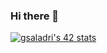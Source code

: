 ### Hi there 👋
<a href="https://github.com/oakoudad/badge42"><img src="https://badge.mediaplus.ma/darkblue/gsaladri?1337Badge=off&UM6P=off" alt="gsaladri's 42 stats" /></a>

<!--
**PSGui/PSGui** is a ✨ _special_ ✨ repository because its `README.md` (this file) appears on your GitHub profile.

Here are some ideas to get you started:

- 🔭 I’m currently working on ...
- 🌱 I’m currently learning ...
- 👯 I’m looking to collaborate on ...
- 🤔 I’m looking for help with ...
- 💬 Ask me about ...
- 📫 How to reach me: ...
- 😄 Pronouns: ...
- ⚡ Fun fact: ...
-->
